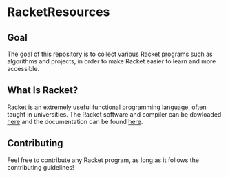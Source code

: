 # RacketResources

## Goal

The goal of this repository is to collect various Racket programs such as algorithms and projects, in order to make Racket easier to learn and more accessible. 

## What Is Racket? 

Racket is an extremely useful functional programming language, often taught in universities. The Racket software and compiler can be dowloaded [here](https://download.racket-lang.org/) and the documentation can be found [here](https://docs.racket-lang.org/).

## Contributing

Feel free to contribute any Racket program, as long as it follows the contributing guidelines! 
